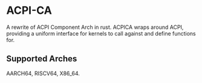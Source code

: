 # ACPI-CA

A rewrite of ACPI Component Arch in rust. ACPICA wraps around ACPI, providing a uniform interface for kernels to call against and define functions for.

## Supported Arches

AARCH64, RISCV64, X86_64.
